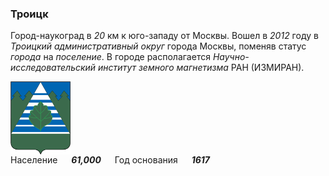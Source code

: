 <!--2021-12-05 00:36:11-->
### Троицк
Город-наукоград в *20* км к юго-западу от Москвы. Вошел в *2012* году в *Троицкий административный округ* города Москвы,
поменяв статус *города* на *поселение*.
В городе располагается *Научно-исследовательский институт земного магнетизма* РАН (ИЗМИРАН).

<img src="Troitsk.png" align="middle" width="96px"><br>
Население &emsp; ***61,000*** &emsp;
Год&nbsp;основания &emsp; ***1617***